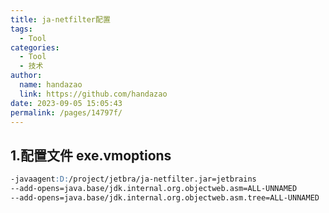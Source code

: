 ```yaml
---
title: ja-netfilter配置
tags: 
  - Tool
categories: 
  - Tool
  - 技术
author: 
  name: handazao
  link: https://github.com/handazao
date: 2023-09-05 15:05:43
permalink: /pages/14797f/
---
```





## 1.配置文件 exe.vmoptions


```markdown
-javaagent:D:/project/jetbra/ja-netfilter.jar=jetbrains
--add-opens=java.base/jdk.internal.org.objectweb.asm=ALL-UNNAMED
--add-opens=java.base/jdk.internal.org.objectweb.asm.tree=ALL-UNNAMED
```
